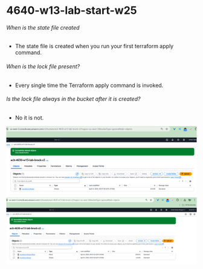 # 4640-w13-lab-start-w25
###### When is the state file created
- The state file is created when you run your first terraform apply command. 

###### When is the lock file present?
- Every single time the Terraform apply command is invoked. 

###### Is the lock file always in the bucket after it is created?
- No it is not. 

![](state-file.png)
![](lock-file.png)